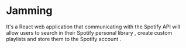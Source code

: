 # Jamming 
It's a React web application that communicating with the Spotify API will allow users to search in their Spotify personal library , create custom playlists and store them to the Spotify account .
